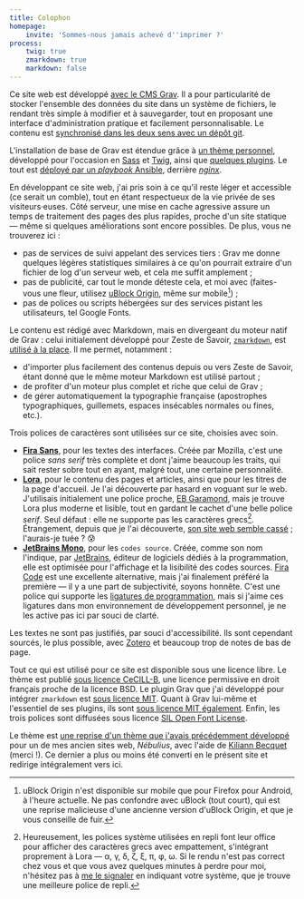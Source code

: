 ```yaml
---
title: Colophon
homepage:
    invite: 'Sommes-nous jamais achevé d''imprimer ?'
process:
    twig: true
    zmarkdown: true
    markdown: false
---
```


Ce site web est développé [avec le CMS Grav](https://getgrav.org/). Il a pour particularité de stocker l'ensemble des données du site dans un système de fichiers, le rendant très simple à modifier et à sauvegarder, tout en proposant une interface d'administration pratique et facilement personnalisable. Le contenu est [synchronisé dans les deux sens avec un dépôt git](https://github.com/AmauryCarrade/amaury.carrade.eu).

L'installation de base de Grav est étendue grâce à [un thème personnel](https://github.com/AmauryCarrade/grav-theme-amaury-carrade), développé pour l'occasion en [Sass](https://sass-lang.com) et [Twig](https://twig.symfony.com/), ainsi que [quelques plugins](https://github.com/AmauryCarrade/thestias-infra/blob/main/roles/amaury.carrade.eu/vars/main.yml). Le tout est [déployé par un _playbook_ Ansible](https://github.com/AmauryCarrade/thestias-infra), derrière [_nginx_](https://nginx.org/en/).

En développant ce site web, j'ai pris soin à ce qu'il reste léger et accessible (ce serait un comble), tout en étant respectueux de la vie privée de ses visiteurs·euses. Côté serveur, une mise en cache agressive assure un temps de traitement des pages des plus rapides, proche d'un site statique — même si quelques améliorations sont encore possibles. De plus, vous ne trouverez ici :
- pas de services de suivi appelant des services tiers : Grav me donne quelques légères statistiques similaires à ce qu'on pourrait extraire d'un fichier de log d'un serveur web, et cela me suffit amplement ;
- pas de publicité, car tout le monde déteste cela, et moi avec (faites-vous une fleur, utilisez [uBlock Origin](https://ublockorigin.com/fr), même sur mobile[^ublock]) ;
- pas de polices ou scripts hébergées sur des services pistant les utilisateurs, tel Google Fonts.

[^ublock]: uBlock Origin n'est disponible sur mobile que pour Firefox pour Android, à l'heure actuelle. Ne pas confondre avec uBlock (tout court), qui est une reprise malicieuse d'une ancienne version d'uBlock Origin, et que je vous conseille de fuir.

Le contenu est rédigé avec Markdown, mais en divergeant du moteur natif de Grav : celui initialement développé pour Zeste de Savoir, [`zmarkdown`](https://github.com/zestedesavoir/zmarkdown), est [utilisé à la place](https://github.com/AmauryCarrade/grav-plugin-zmarkdown-engine). Il me permet, notamment :
- d'importer plus facilement des contenus depuis ou vers Zeste de Savoir, étant donné que le même moteur Markdown est utilisé partout ;
- de profiter d'un moteur plus complet et riche que celui de Grav ;
- de gérer automatiquement la typographie française (apostrophes typographiques, guillemets, espaces insécables normales ou fines, etc.).

Trois polices de caractères sont utilisées sur ce site, choisies avec soin.
- **[Fira Sans](https://mozilla.github.io/Fira)**, pour les textes des interfaces. Créée par Mozilla, c'est une police _sans serif_ très complète et dont j'aime beaucoup les traits, qui sait rester sobre tout en ayant, malgré tout, une certaine personnalité.
- **[Lora](https://github.com/cyrealtype/Lora-Cyrillic)**, pour le contenu des pages et articles, ainsi que pour les titres de la page d'accueil. Je l'ai découverte par hasard en voguant sur le web. J'utilisais initialement une police proche, [EB Garamond](http://www.georgduffner.at/ebgaramond/fr/index.html), mais je trouve Lora plus moderne et lisible, tout en gardant le cachet d'une belle police _serif_. Seul défaut : elle ne supporte pas les caractères grecs[^lora-grec]. Étrangement, depuis que je l'ai découverte, [son site web semble cassé](https://www.cyreal.org/fonts/lora/) ; l'aurais-je tuée ? 😰
- **[JetBrains Mono](https://www.jetbrains.com/lp/mono)**, pour les `codes source`. Créée, comme son nom l'indique, par [JetBrains](https://www.jetbrains.com), éditeur de logiciels dédiés à la programmation, elle est optimisée pour l'affichage et la lisibilité des codes sources. [Fira Code](https://github.com/tonsky/FiraCode) est une excellente alternative, mais j'ai finalement préféré la première — il y a une part de subjectivité, soyons honnête. C'est une police qui supporte les [ligatures de programmation](https://www.jetbrains.com/lp/mono/#ligatures), mais si j'aime ces ligatures dans mon environnement de développement personnel, je ne les active pas ici par souci de clarté.

[^lora-grec]: Heureusement, les polices système utilisées en repli font leur office pour afficher des caractères grecs avec empattement, s'intégrant proprement à Lora — α, γ, δ, ζ, ξ, π, φ, ω. Si le rendu n'est pas correct chez vous et que vous avez quelques minutes à perdre pour moi, n'hésitez pas à [me le signaler](/contact) en indiquant votre système, que je trouve une meilleure police de repli.

Les textes ne sont pas justifiés, par souci d'accessibilité. Ils sont cependant sourcés, le plus possible, avec [Zotero](https://www.zotero.org) et beaucoup trop de notes de bas de page.

Tout ce qui est utilisé pour ce site est disponible sous une licence libre. Le thème est publié [sous licence CeCILL-B](https://cecill.info/licences/Licence_CeCILL-B_V1-fr.html), une licence permissive en droit français proche de la licence BSD. Le plugin Grav que j'ai développé pour intégrer `zmarkdown` est [sous licence MIT](https://opensource.org/licenses/MIT). Quant à Grav lui-même et l'essentiel de ses plugins, ils sont [sous licence MIT également](https://opensource.org/licenses/MIT). Enfin, les trois polices sont diffusées sous licence [SIL Open Font License](https://scripts.sil.org/cms/scripts/page.php?item_id=OFL).

Le thème est [une reprise d'un thème que j'avais précédemment développé](https://github.com/AmauryCarrade/grav-theme-amaury-carrade/tree/79ed47781e60366dbafaf3804a9e9df64ea48594) pour un de mes ancien sites web, _Nébulius_, avec l'aide de [Kiliann Becquet](https://kiliannbecquet.fr/) (merci !). Ce dernier a plus ou moins été converti en le présent site et redirige intégralement vers ici.